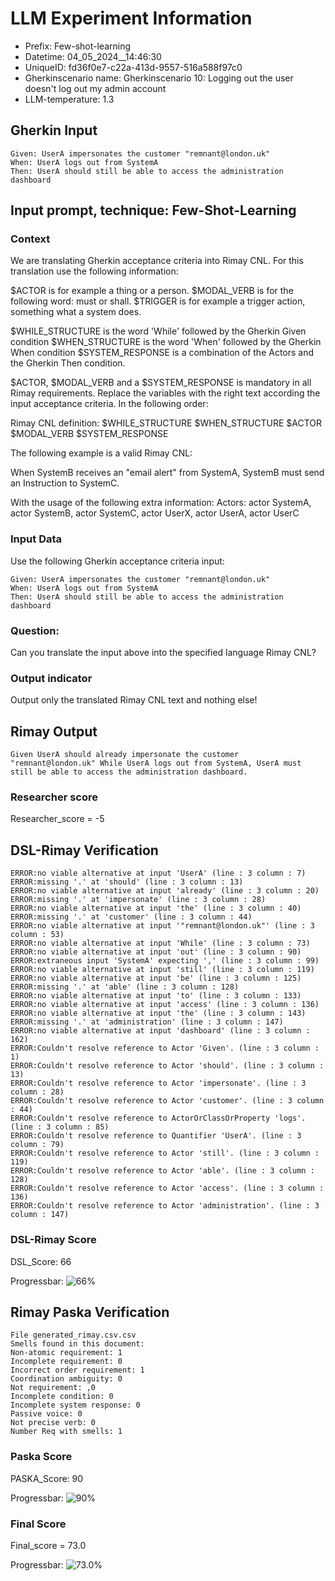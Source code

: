 

# LLM Experiment Information
* Prefix:   Few-shot-learning
* Datetime: 04_05_2024__14:46:30
* UniqueID: fd36f0e7-c22a-413d-9557-516a588f97c0
* Gherkinscenario name: Gherkinscenario 10: Logging out the user doesn't log out my admin account
* LLM-temperature: 1.3

        

## Gherkin Input
```
Given: UserA impersonates the customer "remnant@london.uk"
When: UserA logs out from SystemA
Then: UserA should still be able to access the administration dashboard
```
    



## Input prompt, technique: Few-Shot-Learning


### Context
We are translating Gherkin acceptance criteria into Rimay CNL.
For this translation use the following information:

$ACTOR is for example a thing or a person.
$MODAL_VERB is for  the following word: must or shall.
$TRIGGER is for example a trigger action, something what a system does.

$WHILE_STRUCTURE is the word 'While' followed by the Gherkin Given condition
$WHEN_STRUCTURE is the word  'When' followed by the Gherkin When condition
$SYSTEM_RESPONSE is a combination of the Actors and the Gherkin Then condition.

$ACTOR, $MODAL_VERB and a $SYSTEM_RESPONSE is mandatory in all Rimay requirements.
Replace the variables with the right text according the input acceptance criteria.
In the following order: 

Rimay CNL definition: $WHILE_STRUCTURE $WHEN_STRUCTURE $ACTOR $MODAL_VERB $SYSTEM_RESPONSE

The following example is a valid Rimay CNL:

When SystemB receives an "email alert" from SystemA, SystemB must send an Instruction to SystemC.

With the usage of the following extra information:
Actors: actor SystemA, actor SystemB, actor SystemC, actor UserX, actor UserA, actor UserC


        

### Input Data
Use the following Gherkin acceptance criteria input: 
```
Given: UserA impersonates the customer "remnant@london.uk"
When: UserA logs out from SystemA
Then: UserA should still be able to access the administration dashboard
```

### Question:
Can you translate the input above into the specified language Rimay CNL?

### Output indicator
Output only the translated Rimay CNL text and nothing else!


## Rimay Output
```
Given UserA should already impersonate the customer "remnant@london.uk" While UserA logs out from SystemA, UserA must still be able to access the administration dashboard.
``` 
            

### Researcher score
Researcher_score = -5




## DSL-Rimay Verification
```
ERROR:no viable alternative at input 'UserA' (line : 3 column : 7)
ERROR:missing '.' at 'should' (line : 3 column : 13)
ERROR:no viable alternative at input 'already' (line : 3 column : 20)
ERROR:missing '.' at 'impersonate' (line : 3 column : 28)
ERROR:no viable alternative at input 'the' (line : 3 column : 40)
ERROR:missing '.' at 'customer' (line : 3 column : 44)
ERROR:no viable alternative at input '"remnant@london.uk"' (line : 3 column : 53)
ERROR:no viable alternative at input 'While' (line : 3 column : 73)
ERROR:no viable alternative at input 'out' (line : 3 column : 90)
ERROR:extraneous input 'SystemA' expecting ',' (line : 3 column : 99)
ERROR:no viable alternative at input 'still' (line : 3 column : 119)
ERROR:no viable alternative at input 'be' (line : 3 column : 125)
ERROR:missing '.' at 'able' (line : 3 column : 128)
ERROR:no viable alternative at input 'to' (line : 3 column : 133)
ERROR:no viable alternative at input 'access' (line : 3 column : 136)
ERROR:no viable alternative at input 'the' (line : 3 column : 143)
ERROR:missing '.' at 'administration' (line : 3 column : 147)
ERROR:no viable alternative at input 'dashboard' (line : 3 column : 162)
ERROR:Couldn't resolve reference to Actor 'Given'. (line : 3 column : 1)
ERROR:Couldn't resolve reference to Actor 'should'. (line : 3 column : 13)
ERROR:Couldn't resolve reference to Actor 'impersonate'. (line : 3 column : 28)
ERROR:Couldn't resolve reference to Actor 'customer'. (line : 3 column : 44)
ERROR:Couldn't resolve reference to ActorOrClassOrProperty 'logs'. (line : 3 column : 85)
ERROR:Couldn't resolve reference to Quantifier 'UserA'. (line : 3 column : 79)
ERROR:Couldn't resolve reference to Actor 'still'. (line : 3 column : 119)
ERROR:Couldn't resolve reference to Actor 'able'. (line : 3 column : 128)
ERROR:Couldn't resolve reference to Actor 'access'. (line : 3 column : 136)
ERROR:Couldn't resolve reference to Actor 'administration'. (line : 3 column : 147)

```
### DSL-Rimay Score
DSL_Score: 66

Progressbar: ![66%](https://progress-bar.dev/66)

            


## Rimay Paska Verification
```
File generated_rimay.csv.csv
Smells found in this document: 
Non-atomic requirement: 1
Incomplete requirement: 0
Incorrect order requirement: 1
Coordination ambiguity: 0
Not requirement: ,0
Incomplete condition: 0
Incomplete system response: 0
Passive voice: 0
Not precise verb: 0
Number Req with smells: 1

```
### Paska Score
PASKA_Score: 90

Progressbar: ![90%](https://progress-bar.dev/90)

            

### Final Score
Final_score = 73.0

Progressbar: ![73.0%](https://progress-bar.dev/73.0)

